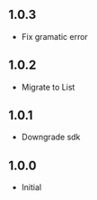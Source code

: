 ## 1.0.3

- Fix gramatic error
## 1.0.2

- Migrate to List
## 1.0.1

- Downgrade sdk
## 1.0.0

- Initial
